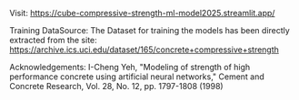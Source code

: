 Visit: https://cube-compressive-strength-ml-model2025.streamlit.app/


Training DataSource: The Dataset for training the models has been directly extracted from the site: https://archive.ics.uci.edu/dataset/165/concrete+compressive+strength  


Acknowledgements: I-Cheng Yeh, "Modeling of strength of high performance concrete using artificial 
neural networks," Cement and Concrete Research, Vol. 28, No. 12, pp. 1797-1808 (1998)
